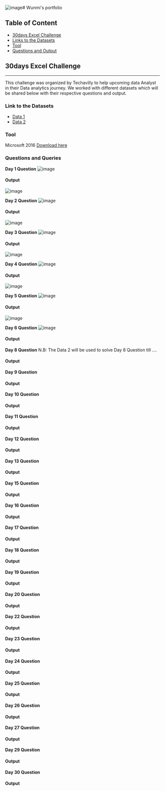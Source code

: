 ![image](https://github.com/user-attachments/assets/ab2e8e97-d645-4552-a4f6-74bd0445ce01)# Wunmi's portfolio

## Table of Content
- [30days Excel Challenge](#30days-excel-challenge)
- [Links to the Datasets](#links-to-the-datasets)
- [Tool](#tool)
- [Questions and Output](#questions-and-output)

## 30days Excel Challenge
---

This challenge was organized by Techavilly to help upcoming data Analyst in their Data analytics journey. We worked with different datasets which will be shared below with their respective questions and output.

### Link to the Datasets
- [Data 1](https://1drv.ms/x/s!Aum1pK9wiIgycuwfzy4fWPOIxZs?e=zZtmbD)
- [Data 2](https://1drv.ms/x/s!Aum1pK9wiIgycdEutW2IMrqL4Nc?e=CepzpP)

### Tool
Microsoft 2016 [Download here](https://support.microsoft.com/en-us/office/download-and-install-or-reinstall-office-2019-office-2016-or-office-2013-7c695b06-6d1a-4917-809c-98ce43f86479)

### Questions and Queries

**Day 1 Question**
![image](https://github.com/user-attachments/assets/8586555c-a595-438e-af8a-fc5ec571a4e1)

#### Output
![image](https://github.com/user-attachments/assets/23f0016a-71d6-44b3-b8c5-156c35facfa8)

**Day 2 Question**
![image](https://github.com/user-attachments/assets/e6361f0a-e4fb-4a25-9024-ad7de79ad336)

#### Output
![image](https://github.com/user-attachments/assets/dee49b53-4de4-433c-9865-8ad0a008c147)

**Day 3 Question**
![image](https://github.com/user-attachments/assets/c57fc606-6905-438f-bc2e-701f410c505b)

#### Output
![image](https://github.com/user-attachments/assets/ea8c44b2-cfcf-4138-bb13-c1fb0b9a7e2e)

**Day 4 Question**
![image](https://github.com/user-attachments/assets/909af819-94ed-45bc-b796-5001ca682d08)

#### Output
![image](https://github.com/user-attachments/assets/f5415dd2-d065-4585-84d5-6eab3986e328)

**Day 5 Question**
![image](https://github.com/user-attachments/assets/39600787-1f53-48a4-abc5-b71057e09d02)

#### Output
![image](https://github.com/user-attachments/assets/496a8ebd-3ba5-4fc7-ab53-94b625cd16c2)

**Day 6 Question**
![image](https://github.com/user-attachments/assets/f62c1604-782a-478a-b6d2-4f42724fdadc)

#### Output

**Day 8 Question**
N.B: The Data 2 will be used to solve Day 8 Question till ....
#### Output
**Day 9 Question**
#### Output
**Day 10 Question**
#### Output

**Day 11 Question**
#### Output
**Day 12 Question**
#### Output
**Day 13 Question**
#### Output

**Day 15 Question**
#### Output

**Day 16 Question**
#### Output

**Day 17 Question**
#### Output
**Day 18 Question**
#### Output
**Day 19 Question**
#### Output

**Day 20 Question**
#### Output

**Day 22 Question**
#### Output

**Day 23 Question**
#### Output

**Day 24 Question**
#### Output

**Day 25 Question**
#### Output

**Day 26 Question**
#### Output
**Day 27 Question**
#### Output
**Day 29 Question**
#### Output

**Day 30 Question**
#### Output

